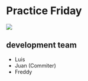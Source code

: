 # Practice Friday
<img src="https://www.syloper.com/wp-content/uploads/git_destacada.png" />

## development team
- Luis
- Juan (Commiter)
- Freddy
